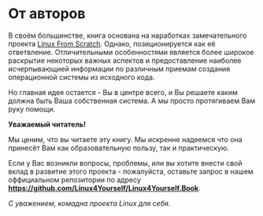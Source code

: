 # От авторов

В своём большинстве, книга основана на наработках замечательного проекта [Linux From Scratch](https://linuxfromscratch.ru). Однако, позиционируется как её ответвление. Отличительными особенностями является более широкое раскрытие некоторых важных аспектов и предоставление наиболее исчерпывающией информации по различным приемам создания операционной системы из исходного кода. 

Но главная идея остается - Вы в центре всего, и Вы решаете каким должна быть Ваша собственная система. А мы просто протягиваем Вам руку помощи.

**Уважаемый читатель!**

Мы ценим, что вы читаете эту книгу. Мы искренне надеемся что она принесёт Вам как образовательную пользу, так и практическую.

Если у Вас возникли вопросы, проблемы, или вы хотите внести свой вклад в развитие этого проекта - пожалуйста, оставьте запрос в нашем оффициальном репозитории по адресу **https://github.com/Linux4Yourself/Linux4Yourself.Book**.

*С уважением, комадна проекта Linux для себя.*
